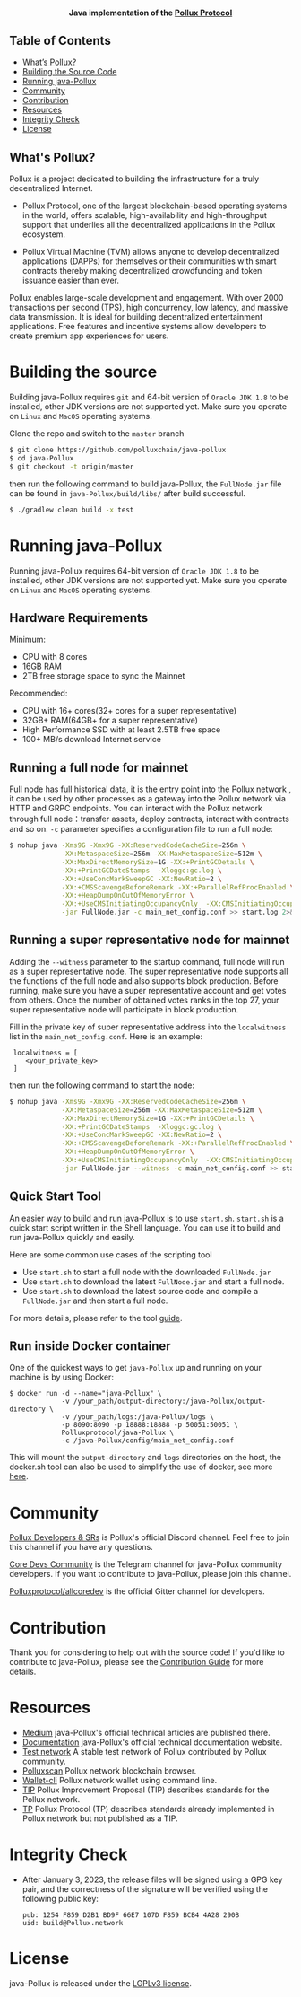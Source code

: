 
<h4 align="center">
  Java implementation of the <a href="https://poxscan.io">Pollux Protocol</a>
</h4>


## Table of Contents

- [What’s Pollux?](#whats-Pollux)
- [Building the Source Code](#building-the-source)
- [Running java-Pollux](#running-java-Pollux)
- [Community](#community)
- [Contribution](#contribution)
- [Resources](#resources)
- [Integrity Check](#integrity-check)
- [License](#license)

## What's Pollux?

Pollux is a project dedicated to building the infrastructure for a truly decentralized Internet.

- Pollux Protocol, one of the largest blockchain-based operating systems in the world, offers scalable, high-availability and high-throughput support that underlies all the decentralized applications in the Pollux ecosystem.

- Pollux Virtual Machine (TVM) allows anyone to develop decentralized applications (DAPPs) for themselves or their communities with smart contracts thereby making decentralized crowdfunding and token issuance easier than ever.

Pollux enables large-scale development and engagement. With over 2000 transactions per second (TPS), high concurrency, low latency, and massive data transmission. It is ideal for building decentralized entertainment applications. Free features and incentive systems allow developers to create premium app experiences for users.

# Building the source

Building java-Pollux requires `git` and 64-bit version of `Oracle JDK 1.8` to be installed, other JDK versions are not supported yet. Make sure you operate on `Linux` and `MacOS` operating systems.

Clone the repo and switch to the `master` branch

```bash
$ git clone https://github.com/polluxchain/java-pollux
$ cd java-Pollux
$ git checkout -t origin/master
```

then run the following command to build java-Pollux, the `FullNode.jar` file can be found in `java-Pollux/build/libs/` after build successful.

```bash
$ ./gradlew clean build -x test
```

# Running java-Pollux

Running java-Pollux requires 64-bit version of `Oracle JDK 1.8` to be installed, other JDK versions are not supported yet. Make sure you operate on `Linux` and `MacOS` operating systems.

## Hardware Requirements

Minimum:

- CPU with 8 cores
- 16GB RAM
- 2TB free storage space to sync the Mainnet

Recommended:

- CPU with 16+ cores(32+ cores for a super representative)
- 32GB+ RAM(64GB+ for a super representative)
- High Performance SSD with at least 2.5TB free space
- 100+ MB/s download Internet service

## Running a full node for mainnet

Full node has full historical data, it is the entry point into the Pollux network , it can be used by other processes as a gateway into the Pollux network via HTTP and GRPC endpoints. You can interact with the Pollux network through full node：transfer assets, deploy contracts, interact with contracts and so on. `-c` parameter specifies a configuration file to run a full node:

```bash
$ nohup java -Xms9G -Xmx9G -XX:ReservedCodeCacheSize=256m \
             -XX:MetaspaceSize=256m -XX:MaxMetaspaceSize=512m \
             -XX:MaxDirectMemorySize=1G -XX:+PrintGCDetails \
             -XX:+PrintGCDateStamps  -Xloggc:gc.log \
             -XX:+UseConcMarkSweepGC -XX:NewRatio=2 \
             -XX:+CMSScavengeBeforeRemark -XX:+ParallelRefProcEnabled \
             -XX:+HeapDumpOnOutOfMemoryError \
             -XX:+UseCMSInitiatingOccupancyOnly  -XX:CMSInitiatingOccupancyFraction=70 \
             -jar FullNode.jar -c main_net_config.conf >> start.log 2>&1 &
```

## Running a super representative node for mainnet

Adding the `--witness` parameter to the startup command, full node will run as a super representative node. The super representative node supports all the functions of the full node and also supports block production. Before running, make sure you have a super representative account and get votes from others. Once the number of obtained votes ranks in the top 27, your super representative node will participate in block production.

Fill in the private key of super representative address into the `localwitness` list in the `main_net_config.conf`. Here is an example:

```
 localwitness = [
    <your_private_key>
 ]
```

then run the following command to start the node:

```bash
$ nohup java -Xms9G -Xmx9G -XX:ReservedCodeCacheSize=256m \
             -XX:MetaspaceSize=256m -XX:MaxMetaspaceSize=512m \
             -XX:MaxDirectMemorySize=1G -XX:+PrintGCDetails \
             -XX:+PrintGCDateStamps  -Xloggc:gc.log \
             -XX:+UseConcMarkSweepGC -XX:NewRatio=2 \
             -XX:+CMSScavengeBeforeRemark -XX:+ParallelRefProcEnabled \
             -XX:+HeapDumpOnOutOfMemoryError \
             -XX:+UseCMSInitiatingOccupancyOnly  -XX:CMSInitiatingOccupancyFraction=70 \
             -jar FullNode.jar --witness -c main_net_config.conf >> start.log 2>&1 &
```

## Quick Start Tool

An easier way to build and run java-Pollux is to use `start.sh`. `start.sh` is a quick start script written in the Shell language. You can use it to build and run java-Pollux quickly and easily.

Here are some common use cases of the scripting tool

- Use `start.sh` to start a full node with the downloaded `FullNode.jar`
- Use `start.sh` to download the latest `FullNode.jar` and start a full node.
- Use `start.sh` to download the latest source code and compile a `FullNode.jar` and then start a full node.

For more details, please refer to the tool [guide](./shell.md).

## Run inside Docker container

One of the quickest ways to get `java-Pollux` up and running on your machine is by using Docker:

```shell
$ docker run -d --name="java-Pollux" \
             -v /your_path/output-directory:/java-Pollux/output-directory \
             -v /your_path/logs:/java-Pollux/logs \
             -p 8090:8090 -p 18888:18888 -p 50051:50051 \
             Polluxprotocol/java-Pollux \
             -c /java-Pollux/config/main_net_config.conf
```

This will mount the `output-directory` and `logs` directories on the host, the docker.sh tool can also be used to simplify the use of docker, see more [here](docker/docker.md).

# Community

[Pollux Developers & SRs](https://discord.gg/hqKvyAM) is Pollux's official Discord channel. Feel free to join this channel if you have any questions.

[Core Devs Community](https://t.me/Polluxcoredevscommunity) is the Telegram channel for java-Pollux community developers. If you want to contribute to java-Pollux, please join this channel.

[Polluxprotocol/allcoredev](https://gitter.im/Polluxprotocol/allcoredev) is the official Gitter channel for developers.

# Contribution

Thank you for considering to help out with the source code! If you'd like to contribute to java-Pollux, please see the [Contribution Guide](./CONTRIBUTING.md) for more details.

# Resources

- [Medium](https://medium.com/@coredevs) java-Pollux's official technical articles are published there.
- [Documentation](https://Polluxprotocol.github.io/documentation-en/introduction/) java-Pollux's official technical documentation website.
- [Test network](http://nileex.io/) A stable test network of Pollux contributed by Pollux community.
- [Polluxscan](https://Polluxscan.org/#/) Pollux network blockchain browser.
- [Wallet-cli](https://github.com/Polluxprotocol/wallet-cli) Pollux network wallet using command line.
- [TIP](https://github.com/Polluxprotocol/tips) Pollux Improvement Proposal (TIP) describes standards for the Pollux network.
- [TP](https://github.com/Polluxprotocol/tips/tree/master/tp) Pollux Protocol (TP) describes standards already implemented in Pollux network but not published as a TIP.

# Integrity Check

- After January 3, 2023, the release files will be signed using a GPG key pair, and the correctness of the signature will be verified using the following public key:
  ```
  pub: 1254 F859 D2B1 BD9F 66E7 107D F859 BCB4 4A28 290B
  uid: build@Pollux.network
  ```

# License

java-Pollux is released under the [LGPLv3 license](https://github.com/Polluxprotocol/java-Pollux/blob/master/LICENSE).
